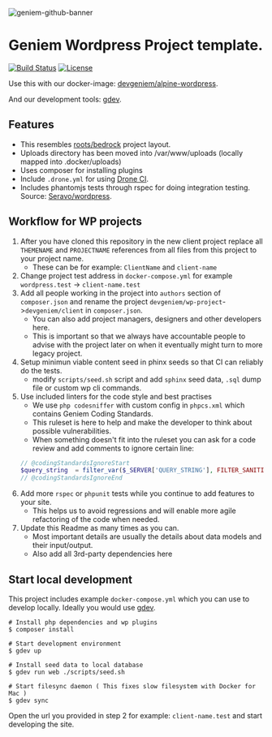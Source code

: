 ![geniem-github-banner](https://cloud.githubusercontent.com/assets/5691777/14319886/9ae46166-fc1b-11e5-9630-d60aa3dc4f9e.png)
# Geniem Wordpress Project template.
[![Build Status](https://travis-ci.org/devgeniem/wp-project.svg?branch=master)](https://travis-ci.org/devgeniem/wp-project) [![License](http://img.shields.io/:license-mit-blue.svg)](http://doge.mit-license.org)

Use this with our docker-image: [devgeniem/alpine-wordpress](https://github.com/devgeniem/docker-alpine-wordpress).

And our development tools: [gdev](https://github.com/devgeniem/gdev).

## Features
- This resembles [roots/bedrock](https://github.com/roots/bedrock) project layout.
- Uploads directory has been moved into /var/www/uploads (locally mapped into .docker/uploads)
- Uses composer for installing plugins
- Include `.drone.yml` for using [Drone CI](https://github.com/drone/drone).
- Includes phantomjs tests through rspec for doing integration testing. Source: [Seravo/wordpress](https://github.com/Seravo/wordpress).

## Workflow for WP projects
1. After you have cloned this repository in the new client project replace all `THEMENAME` and `PROJECTNAME` references from all files from this project to your project name.
    * These can be for example: `ClientName` and `client-name`
2. Change project test address in `docker-compose.yml` for example `wordpress.test` -> `client-name.test`
3. Add all people working in the project into `authors` section of `composer.json` and rename the project `devgeniem/wp-project`->`devgeniem/client` in `composer.json`.
    * You can also add project managers, designers and other developers here.
    * This is important so that we always have accountable people to advise with the project later on when it eventually might turn to more legacy project.
4. Setup minimun viable content seed in phinx seeds so that CI can reliably do the tests.
    * modify `scripts/seed.sh` script and add `sphinx` seed data, `.sql` dump file or custom wp cli commands.
5. Use included linters for the code style and best practises
    * We use `php codesniffer` with custom config in `phpcs.xml` which contains Geniem Coding Standards.
    * This ruleset is here to help and make the developer to think about possible vulnerabilities.
    * When something doesn't fit into the ruleset you can ask for a code review and add comments to ignore certain line:
    ```php
    // @codingStandardsIgnoreStart
    $query_string  = filter_var($_SERVER['QUERY_STRING'], FILTER_SANITIZE_STRING)
    // @codingStandardsIgnoreEnd
    ```
6. Add more `rspec` or `phpunit` tests while you continue to add features to your site.
    * This helps us to avoid regressions and will enable more agile refactoring of the code when needed.
7. Update this Readme as many times as you can.
    * Most important details are usually the details about data models and their input/output.
    * Also add all 3rd-party dependencies here

## Start local development
This project includes example `docker-compose.yml` which you can use to develop locally. Ideally you would use [gdev](https://github.com/devgeniem/gdev).

```
# Install php dependencies and wp plugins
$ composer install

# Start development environment
$ gdev up

# Install seed data to local database
$ gdev run web ./scripts/seed.sh

# Start filesync daemon ( This fixes slow filesystem with Docker for Mac )
$ gdev sync
```

Open the url you provided in step 2 for example: `client-name.test` and start developing the site.
